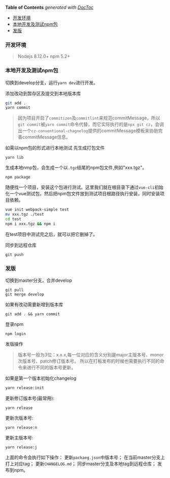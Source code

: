 <!-- START doctoc generated TOC please keep comment here to allow auto update -->
<!-- DON'T EDIT THIS SECTION, INSTEAD RE-RUN doctoc TO UPDATE -->
**Table of Contents**  *generated with [DocToc](https://github.com/thlorenz/doctoc)*

- [开发环境](#%e5%bc%80%e5%8f%91%e7%8e%af%e5%a2%83)
- [本地开发及测试npm包](#%e6%9c%ac%e5%9c%b0%e5%bc%80%e5%8f%91%e5%8f%8a%e6%b5%8b%e8%af%95npm%e5%8c%85)
- [发版](#%e5%8f%91%e7%89%88)

<!-- END doctoc generated TOC please keep comment here to allow auto update -->


### 开发环境

> Nodejs 8.12.0+
> npm 5.2+

### 本地开发及测试npm包

切换到develop分支，运行`yarn dev`进行开发。

添加改动到暂存区及提交到本地版本库
```bash
git add .
yarn commit
```
> 因为项目开启了`commitizen`及`commitlint`来规范commitMessage，所以`git commit`被`yarn commit`命令代替，而它实际执行的是`npx git cz`，会调出一个`cz-conventional-chagnelog`提供的commitMessage模板来协助完善commitMessage信息。

如需以npm包的形式进行本地测试
先生成打包文件
```
yarn lib
```

生成本地nmp包，会生成一个以`.tgz`结尾的npm包文件,例如"xxx.tgz"。
```
npm package
```

随便找一个项目，安装这个包进行测试。这里我们就在根目录下通过`vue-cli`初始化一个vue测试包，然后把npm包文件放到测试项目根路径执行安装，同时安装项目依赖。
```bash
vue init webpack-simple test
mv xxx.tgz ./test
cd test
npm i xxx.tgz && npm i
```

在test项目中测试完之后，就可以把它删掉了。


同步到远程仓库
```
git push
```

### 发版

切换到master分支，合并develop
```
git pull
git merge develop
```

如果有改动需要新增到版本库
```
git add . && yarn commit
```

登录npm
```
npm login
```

发版操作
> 版本号一般为3位：x.x.x,每一位对应的含义分别是major主版本号、monor次版本号、patch修订版本号。
> 所以在打板发布的时候也需要执行不同的命令来进行不同的版本号更新。

如果是第一个版本初始化changelog
```bash
yarn release:init
```

更新修订版本号(最常用):
```
yarn release
```

更新次版本号:
```
yarn release:n
```

更新主版本号:
```
yarn release:j
```

上面的命令会执行如下操作：
更新`packaeg.json`中版本号；
在当前master分支上打上对应tag；
更新`CHANGELOG.md`；
同步master分支及本地tag到远程仓库；
发布到npm。

